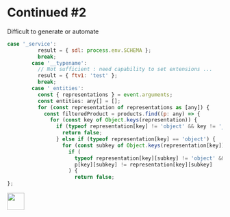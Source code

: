 ---
---

# Continued #2
Difficult to generate or automate
```javascript
case '_service':
          result = { sdl: process.env.SCHEMA };
          break;
        case '__typename':
          // Not sufficient : need capability to set extensions ...
          result = { ftv1: 'test' };
          break;
        case '_entities':
          const { representations } = event.arguments;
          const entities: any[] = [];
          for (const representation of representations as [any]) {
            const filteredProduct = products.find((p: any) => {
              for (const key of Object.keys(representation)) {
                if (typeof representation[key] != 'object' && key != '__typename' && p[key] != representation[key]) {
                  return false;
                } else if (typeof representation[key] == 'object') {
                  for (const subkey of Object.keys(representation[key])) {
                    if (
                      typeof representation[key][subkey] != 'object' &&
                      p[key][subkey] != representation[key][subkey]
                    ) {
                      return false;
};
```

<div class="abs-br m-6 flex gap-2">
<img 
        src="https://cdn.freebiesupply.com/logos/large/2x/postnl-3-logo-png-transparent.png"
        height="40"
        width="40"
    >
</div>
